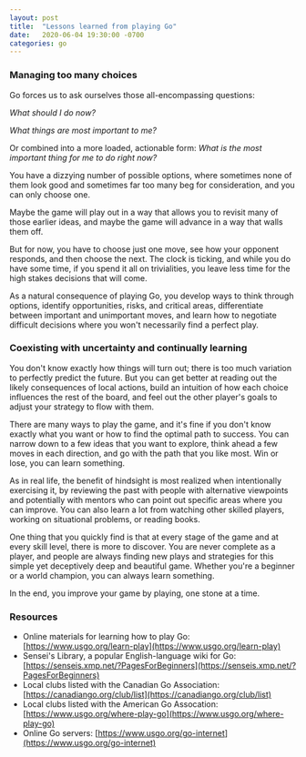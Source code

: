 ```yaml
---
layout: post
title:  "Lessons learned from playing Go"
date:   2020-06-04 19:30:00 -0700
categories: go
---
```


### Managing too many choices

Go forces us to ask ourselves those all-encompassing questions:

*What should I do now?*

*What things are most important to me?*

Or combined into a more loaded, actionable form: *What is the most important thing for me to do right now?*

You have a dizzying number of possible options, where sometimes none of them look good and sometimes far too many beg for consideration, and you can only choose one.

Maybe the game will play out in a way that allows you to revisit many of those earlier ideas, and maybe the game will advance in a way that walls them off.

But for now, you have to choose just one move, see how your opponent responds, and then choose the next.  The clock is ticking, and while you do have some time, if you spend it all on trivialities, you leave less time for the high stakes decisions that will come.

As a natural consequence of playing Go, you develop ways to think through options, identify opportunities, risks, and critical areas, differentiate between important and unimportant moves, and learn how to negotiate difficult decisions where you won't necessarily find a perfect play.

### Coexisting with uncertainty and continually learning

You don't know exactly how things will turn out; there is too much variation to perfectly predict the future.  But you can get better at reading out the likely consequences of local actions, build an intuition of how each choice influences the rest of the board, and feel out the other player's goals to adjust your strategy to flow with them.

There are many ways to play the game, and it's fine if you don't know exactly what you want or how to find the optimal path to success.  You can narrow down to a few ideas that you want to explore, think ahead a few moves in each direction, and go with the path that you like most.  Win or lose, you can learn something.

As in real life, the benefit of hindsight is most realized when intentionally exercising it, by reviewing the past with people with alternative viewpoints and potentially with mentors who can point out specific areas where you can improve.  You can also learn a lot from watching other skilled players, working on situational problems, or reading books.

One thing that you quickly find is that at every stage of the game and at every skill level, there is more to discover.  You are never complete as a player, and people are always finding new plays and strategies for this simple yet deceptively deep and beautiful game.  Whether you're a beginner or a world champion, you can always learn something.

In the end, you improve your game by playing, one stone at a time.

### Resources

* Online materials for learning how to play Go: [https://www.usgo.org/learn-play](https://www.usgo.org/learn-play)
* Sensei's Library, a popular English-language wiki for Go: [https://senseis.xmp.net/?PagesForBeginners](https://senseis.xmp.net/?PagesForBeginners)
* Local clubs listed with the Canadian Go Association: [https://canadiango.org/club/list](https://canadiango.org/club/list)
* Local clubs listed with the American Go Assocation: [https://www.usgo.org/where-play-go](https://www.usgo.org/where-play-go)
* Online Go servers: [https://www.usgo.org/go-internet](https://www.usgo.org/go-internet)
